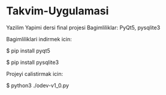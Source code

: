 # Takvim-Uygulamasi
Yazilim Yapimi dersi final projesi
Bagimliliklar: PyQt5, pysqlite3

Bagimliliklari indirmek icin:

$ pip install pyqt5

$ pip install pysqlite3

Projeyi calistirmak icin:

$ python3 ./odev-v1_0.py

